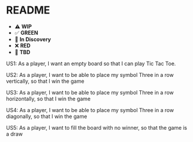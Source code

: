 # README

* ⚠️ **WIP**  
* ✅ **GREEN**  
* 🧠 **In Discovery**  
* ❌ **RED**  
* 📝 **TBD**  

US1: As a player, 
I want an empty board 
so that I can play Tic Tac Toe.

US2: As a player, 
I want to be able to place my symbol Three in a row vertically,
so that I win the game

US3: As a player,
I want to be able to place my symbol Three in a row horizontally,
so that I win the game

US4: As a player, 
I want to be able to place my symbol Three in a row diagonally,
so that I win the game

US5: As a player,
I want to fill the board with no winner,
so that the game is a draw